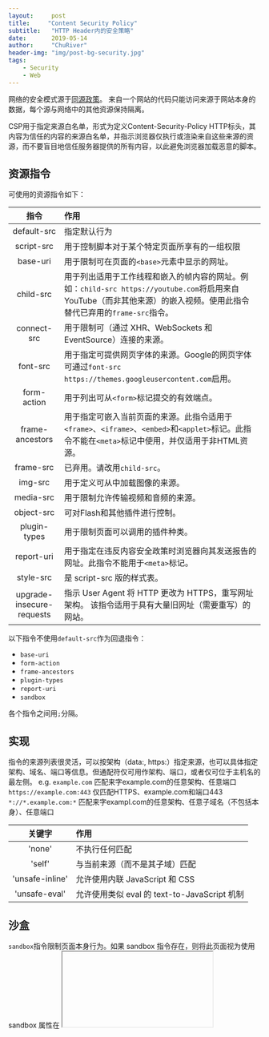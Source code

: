 ```yaml
---
layout:     post
title:     "Content Security Policy"
subtitle:   "HTTP Header内的安全策略"
date:       2019-05-14
author:     "ChuRiver"
header-img: "img/post-bg-security.jpg"
tags:   
    - Security
    - Web
---
```


网络的安全模式源于[同源政策](https://en.wikipedia.org/wiki/Same-origin_policy)。 来自一个网站的代码只能访问来源于网站本身的数据，每个源与网络中的其他资源保持隔离。

CSP用于指定来源白名单，形式为定义Content-Security-Policy HTTP标头，其内容为信任的内容的来源白名单，并指示浏览器仅执行或渲染来自这些来源的资源，而不要盲目地信任服务器提供的所有内容，以此避免浏览器加载恶意的脚本。

## 资源指令
可使用的资源指令如下：

指令|作用
:-:|:-
default-src|指定默认行为
script-src|用于控制脚本对于某个特定页面所享有的一组权限
base-uri|用于限制可在页面的`<base>`元素中显示的网址。
child-src|用于列出适用于工作线程和嵌入的帧内容的网址。例如：`child-src https://youtube.com`将启用来自YouTube（而非其他来源）的嵌入视频。使用此指令替代已弃用的`frame-src`指令。
connect-src|用于限制可（通过 XHR、WebSockets 和 EventSource）连接的来源。
font-src|用于指定可提供网页字体的来源。Google的网页字体可通过`font-src https://themes.googleusercontent.com`启用。
form-action|用于列出可从`<form>`标记提交的有效端点。
frame-ancestors|用于指定可嵌入当前页面的来源。此指令适用于`<frame>`、`<iframe>`、`<embed>`和`<applet>`标记。此指令不能在`<meta>`标记中使用，并仅适用于非HTML资源。
frame-src|已弃用。请改用`child-src`。
img-src|用于定义可从中加载图像的来源。
media-src|用于限制允许传输视频和音频的来源。
object-src|可对Flash和其他插件进行控制。
plugin-types|用于限制页面可以调用的插件种类。
report-uri|用于指定在违反内容安全政策时浏览器向其发送报告的网址。此指令不能用于`<meta>`标记。
style-src|是 script-src 版的样式表。
upgrade-insecure-requests|指示 User Agent 将 HTTP 更改为 HTTPS，重写网址架构。 该指令适用于具有大量旧网址（需要重写）的网站。

以下指令不使用`default-src`作为回退指令：
- `base-uri`
- `form-action`
- `frame-ancestors`
- `plugin-types`
- `report-uri`
- `sandbox`  

各个指令之间用`;`分隔。

## 实现

指令的来源列表很灵活，可以按架构（data:, https:）指定来源，也可以具体指定架构、域名、端口等信息。但通配符仅可用作架构、端口，或者仅可位于主机名的最左侧。
e.g.
`example.com`   匹配来字example.com的任意架构、任意端口
`https://example.com:443`   仅匹配HTTPS、example.com和端口443
`*://*.example.com:*`   匹配来字exampl.com的任意架构、任意子域名（不包括本身）、任意端口

关键字|作用
:-:|:-
'none'|不执行任何匹配
'self'|与当前来源（而不是其子域）匹配
'unsafe-inline'|允许使用内联 JavaScript 和 CSS
'unsafe-eval'|允许使用类似 eval 的 text-to-JavaScript 机制

## 沙盒
`sandbox`指令限制页面本身行为。如果 sandbox 指令存在，则将此页面视为使用 sandbox 属性在 <iframe> 的内部加载的。

## 元标记
CSP也可以在页面中通过`<meta>`的`http-equiv`属性设计:
```html
<meta http-equiv="Content-Security-Policy" content="default-src https://cdn.example.net; child-src 'none'; object-src 'none'">
```
该方法不能用于`frame-ancestors``report-uri`或`sandbox`。

## 内联代码
`unsafe-inline`指令限制页面中内联脚本执行，只接受从信任源接收资源。
***待补充***

## eval
`unsafe-eval`指令会阻止`eval()`、`new Function()`、`setTimeout([string], ...)`和s`etInterval([string], ...)`。
***待补充***

## 报告
除了阻止不信任的资源加载外，CSP还可以提供报告功能。报告功能通过`report-uri`指定实现，在检测到不匹配规则的同时将违背规则的web相关信息以JSON形式POST至指定位置。

e.g.  
Header:
```
Content-Security-Policy: default-src 'self'; ...; report-uri /my_amazing_csp_report_parser;
```

JSON:
```js
{
  "csp-report": {
    "document-uri": "http://example.org/page.html",
    "referrer": "http://evil.example.com/",
    "blocked-uri": "http://evil.example.com/evil.js",
    "violated-directive": "script-src 'self' https://apis.google.com",
    "original-policy": "script-src 'self' https://apis.google.com; report-uri http://example.org/my_amazing_csp_report_parser"
  }
}
```
json包括发生违规行为的页面(document-uri)、该页面的引用站点（注意，与HTTP标头字段不同，此键值不存在拼写错误）、违反页面政策 (blocked-uri)的资源、其违反的具体指令(violated-directive)以及页面的完整政策(original-policy)。

## 仅报告
测试CSP阶段可以使用`Content-Security-Policy-Report-Only`。  
e.g.  
```
Content-Security-Policy-Report-Only: default-src 'self'; ...; report-uri /my_amazing_csp_report_parser;
```
在仅报告模式中指定的CSP规则不会阻止限制的资源，但仍然会向指定位置发送违规报告。还可以同时发送两个标头，在使用一套规则的同时监控另一套规则。这种方式在测试CSP规则是否配置有误是十分有用。



## 相关文档
- [Mozilla介绍文档](https://developer.mozilla.org/zh-CN/docs/Web/HTTP/CSP)
- [Google介绍文档](https://developers.google.com/web/fundamentals/security/csp/?hl=zh-cn)
- [浏览器兼容性](https://developer.mozilla.org/zh-CN/docs/Web/HTTP/CSP#%E6%B5%8F%E8%A7%88%E5%99%A8%E5%85%BC%E5%AE%B9%E6%80%A7)
